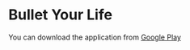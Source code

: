 # Bullet Your Life

You can download the application from [Google Play](https://play.google.com/store/apps/details?id=fi.konstal.bullet_your_life)
